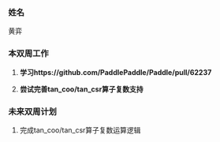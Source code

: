 ### 姓名

黄弈

### 本双周工作

1.  **学习https://github.com/PaddlePaddle/Paddle/pull/62237**  

2.  **尝试完善tan_coo/tan_csr算子复数支持**

### 未来双周计划

1. 完成tan_coo/tan_csr算子复数运算逻辑

